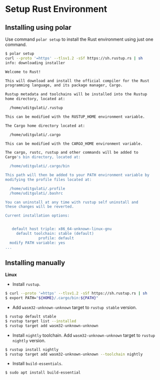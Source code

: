 # Setup Rust Environment 

## Installing using polar

Use command `polar setup` to install the Rust environment using just one command.

```bash
$ polar setup
curl --proto '=https' --tlsv1.2 -sSf https://sh.rustup.rs | sh
info: downloading installer

Welcome to Rust!

This will download and install the official compiler for the Rust
programming language, and its package manager, Cargo.

Rustup metadata and toolchains will be installed into the Rustup
home directory, located at:

  /home/uditgulati/.rustup

This can be modified with the RUSTUP_HOME environment variable.

The Cargo home directory located at:

  /home/uditgulati/.cargo

This can be modified with the CARGO_HOME environment variable.

The cargo, rustc, rustup and other commands will be added to
Cargo's bin directory, located at:

  /home/uditgulati/.cargo/bin

This path will then be added to your PATH environment variable by
modifying the profile files located at:

  /home/uditgulati/.profile
  /home/uditgulati/.bashrc

You can uninstall at any time with rustup self uninstall and
these changes will be reverted.

Current installation options:


   default host triple: x86_64-unknown-linux-gnu
     default toolchain: stable (default)
               profile: default
  modify PATH variable: yes
...
```

## Installing manually

**Linux**

+ Install `rustup`.

```bash
$ curl --proto '=https' --tlsv1.2 -sSf https://sh.rustup.rs | sh
$ export PATH="${HOME}/.cargo/bin:${PATH}"
```

+ Add `wasm32-unknown-unknown` target to `rustup stable` version.

```bash
$ rustup default stable
$ rustup target list --installed
$ rustup target add wasm32-unknown-unknown
```

+ Install `nightly` toolchain. Add `wasm32-unknown-unknown` target to `rustup nightly` version.

```bash
$ rustup install nightly
$ rustup target add wasm32-unknown-unknown --toolchain nightly
```

+ Install `build-essentials`.

```bash
$ sudo apt install build-essential
```


